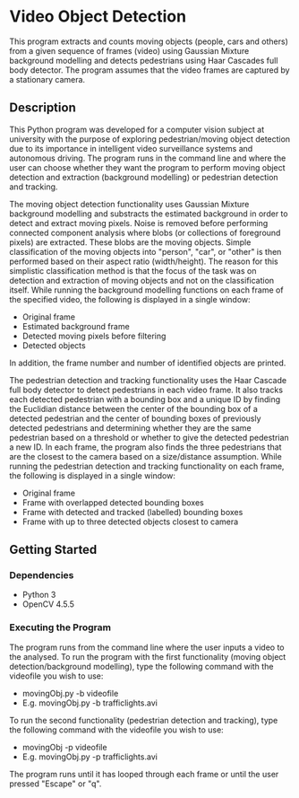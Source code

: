 # Video Object Detection
This program extracts and counts moving objects (people, cars and others) from a given sequence of frames (video) using Gaussian Mixture background modelling and detects pedestrians using Haar Cascades full body detector. The program assumes that the video frames are captured by a stationary camera.   

## Description

This Python program was developed for a computer vision subject at university with the purpose of exploring pedestrian/moving object detection due to its importance in intelligent video surveillance systems and autonomous driving. The program runs in the command line and where the user can choose whether they want the program to perform moving object detection and extraction (background modelling) or pedestrian detection and tracking. 

The moving object detection functionality uses Gaussian Mixture background modelling and substracts the estimated background in order to detect and extract moving pixels. Noise is removed before performing connected component analysis where blobs (or collections of foreground pixels) are extracted. These blobs are the moving objects. Simple classification of the moving objects into "person", "car", or "other" is then performed based on their aspect ratio (width/height). The reason for this simplistic classification method is that the focus of the task was on detection and extraction of moving objects and not on the classification itself. While running the background modelling functions on each frame of the specified video, the following is displayed in a single window:
- Original frame
- Estimated background frame
- Detected moving pixels before filtering
- Detected objects

In addition, the frame number and number of identified objects are printed. 

The pedestrian detection and tracking functionality uses the Haar Cascade full body detector to detect pedestrians in each video frame. It also tracks each detected pedestrian with a bounding box and a unique ID by finding the Euclidian distance between the center of the bounding box of a detected pedestrian and the center of bounding boxes of previously detected pedestrians and determining whether they are the same pedestrian based on a threshold or whether to give the detected pedestrian a new ID. In each frame, the program also finds the three pedestrians that are the closest to the camera based on a size/distance assumption. While running the pedestrian detection and tracking functionality on each frame, the following is displayed in a single window:
- Original frame
- Frame with overlapped detected bounding boxes
- Frame with detected and tracked (labelled) bounding boxes
- Frame with up to three detected objects closest to camera

## Getting Started

### Dependencies
- Python 3
- OpenCV 4.5.5

### Executing the Program

The program runs from the command line where the user inputs a video to the analysed. To run the program with the first functionality (moving object detection/background modelling), type the following command with the videofile you wish to use:
- movingObj.py -b videofile
- E.g. movingObj.py -b trafficlights.avi

To run the second functionality (pedestrian detection and tracking), type the following command with the videofile you wish to use:
- movingObj -p videofile
- E.g. movingObj.py -p trafficlights.avi

The program runs until it has looped through each frame or until the user pressed "Escape" or "q".
